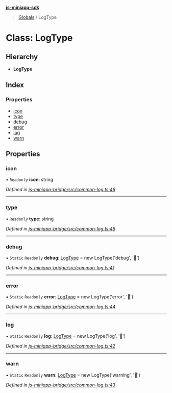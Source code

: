 **[js-miniapp-sdk](../README.md)**

> [Globals](../README.md) / LogType

# Class: LogType

## Hierarchy

* **LogType**

## Index

### Properties

* [icon](logtype.md#icon)
* [type](logtype.md#type)
* [debug](logtype.md#debug)
* [error](logtype.md#error)
* [log](logtype.md#log)
* [warn](logtype.md#warn)

## Properties

### icon

• `Readonly` **icon**: string

*Defined in [js-miniapp-bridge/src/common-log.ts:46](https://github.com/rakutentech/js-miniapp/blob/68a59c0/js-miniapp-bridge/src/common-log.ts#L46)*

___

### type

• `Readonly` **type**: string

*Defined in [js-miniapp-bridge/src/common-log.ts:46](https://github.com/rakutentech/js-miniapp/blob/68a59c0/js-miniapp-bridge/src/common-log.ts#L46)*

___

### debug

▪ `Static` `Readonly` **debug**: [LogType](logtype.md) = new LogType('debug', '📘')

*Defined in [js-miniapp-bridge/src/common-log.ts:41](https://github.com/rakutentech/js-miniapp/blob/68a59c0/js-miniapp-bridge/src/common-log.ts#L41)*

___

### error

▪ `Static` `Readonly` **error**: [LogType](logtype.md) = new LogType('error', '📕')

*Defined in [js-miniapp-bridge/src/common-log.ts:44](https://github.com/rakutentech/js-miniapp/blob/68a59c0/js-miniapp-bridge/src/common-log.ts#L44)*

___

### log

▪ `Static` `Readonly` **log**: [LogType](logtype.md) = new LogType('log', '📗')

*Defined in [js-miniapp-bridge/src/common-log.ts:42](https://github.com/rakutentech/js-miniapp/blob/68a59c0/js-miniapp-bridge/src/common-log.ts#L42)*

___

### warn

▪ `Static` `Readonly` **warn**: [LogType](logtype.md) = new LogType('warning', '📙')

*Defined in [js-miniapp-bridge/src/common-log.ts:43](https://github.com/rakutentech/js-miniapp/blob/68a59c0/js-miniapp-bridge/src/common-log.ts#L43)*
